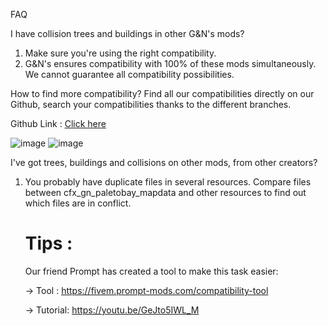 FAQ

I have collision trees and buildings in other G&N's mods?
1. Make sure you're using the right compatibility.
2. G&N's ensures compatibility with 100% of these mods simultaneously. 
   We cannot guarantee all compatibility possibilities.

How to find more compatibility?
Find all our compatibilities directly on our Github, search your compatibilities thanks to the different branches.

Github Link :  [Click here](https://github.com/G-N-s-Studio/cfx_gn_paletobay_mapdata)

![image](https://github.com/G-N-s-Studio/cfx_gn_sandy_mapdata/assets/120711057/b49b8967-1596-482f-826e-150fd4bdb946)
![image](https://github.com/G-N-s-Studio/cfx_gn_sandy_mapdata/assets/120711057/c9ee3e6a-b5a7-4940-978b-3a72d451e173)





I've got trees, buildings and collisions on other mods, from other creators?

1. You probably have duplicate files in several resources. Compare files between cfx_gn_paletobay_mapdata and other resources to find out which files are in conflict.

    # Tips :
    Our friend Prompt has created a tool to make this task easier: 

    -> Tool : https://fivem.prompt-mods.com/compatibility-tool

    -> Tutorial: https://youtu.be/GeJto5IWL_M
